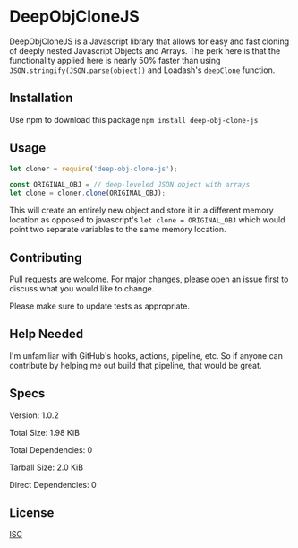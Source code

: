 # DeepObjCloneJS

DeepObjCloneJS is a Javascript library that allows for easy and fast cloning of deeply nested Javascript Objects and Arrays.
The perk here is that the functionality applied here is nearly 50% faster than using `JSON.stringify(JSON.parse(object))` and Loadash's `deepClone` function.

## Installation

Use npm to download this package `npm install deep-obj-clone-js`

## Usage

```javascript
let cloner = require('deep-obj-clone-js');

const ORIGINAL_OBJ = // deep-leveled JSON object with arrays
let clone = cloner.clone(ORIGINAL_OBJ);

```
This will create an entirely new object and store it in a different memory location as opposed to javascript's `let clone = ORIGINAL_OBJ` which would point two separate variables to the same memory location.

## Contributing
Pull requests are welcome. For major changes, please open an issue first to discuss what you would like to change.

Please make sure to update tests as appropriate.

## Help Needed
I'm unfamiliar with GitHub's hooks, actions, pipeline, etc. So if anyone can contribute by helping me out build that pipeline, that would be great.

## Specs

Version: 1.0.2

Total Size: 1.98 KiB

Total Dependencies: 0

Tarball Size: 2.0 KiB

Direct Dependencies: 0

## License
[ISC](https://choosealicense.com/licenses/isc/)